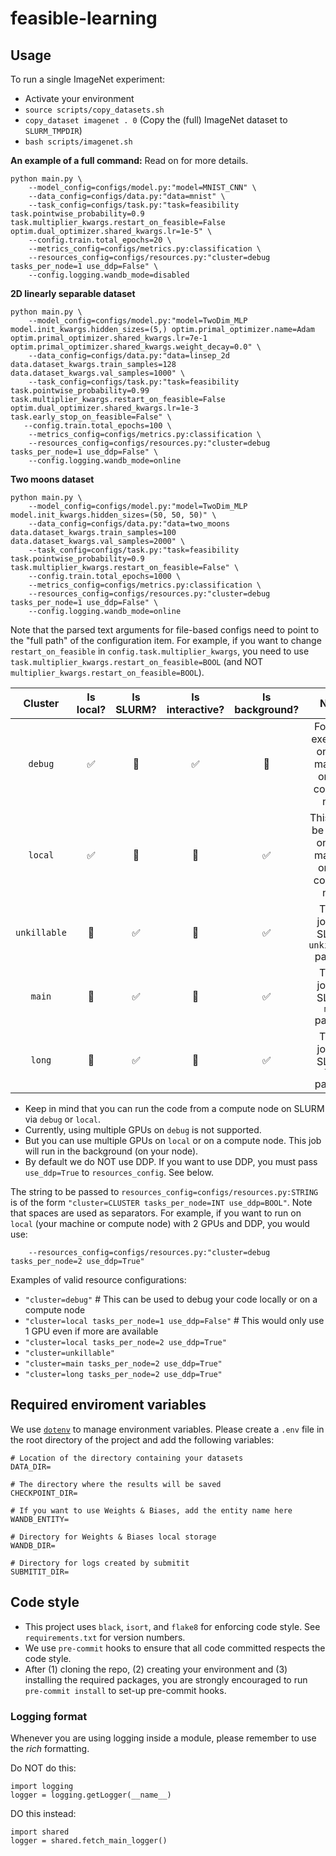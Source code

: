 # feasible-learning


## Usage

To run a single ImageNet experiment:
- Activate your environment
- `source scripts/copy_datasets.sh`
- `copy_dataset imagenet . 0` (Copy the (full) ImageNet dataset to `SLURM_TMPDIR`)
- `bash scripts/imagenet.sh`

**An example of a full command:** Read on for more details.
```
python main.py \
    --model_config=configs/model.py:"model=MNIST_CNN" \
    --data_config=configs/data.py:"data=mnist" \
    --task_config=configs/task.py:"task=feasibility task.pointwise_probability=0.9 task.multiplier_kwargs.restart_on_feasible=False optim.dual_optimizer.shared_kwargs.lr=1e-5" \
    --config.train.total_epochs=20 \
    --metrics_config=configs/metrics.py:classification \
    --resources_config=configs/resources.py:"cluster=debug tasks_per_node=1 use_ddp=False" \
    --config.logging.wandb_mode=disabled
```

**2D linearly separable dataset**
```
python main.py \
    --model_config=configs/model.py:"model=TwoDim_MLP model.init_kwargs.hidden_sizes=(5,) optim.primal_optimizer.name=Adam optim.primal_optimizer.shared_kwargs.lr=7e-1 optim.primal_optimizer.shared_kwargs.weight_decay=0.0" \
    --data_config=configs/data.py:"data=linsep_2d data.dataset_kwargs.train_samples=128 data.dataset_kwargs.val_samples=1000" \
    --task_config=configs/task.py:"task=feasibility task.pointwise_probability=0.99 task.multiplier_kwargs.restart_on_feasible=False optim.dual_optimizer.shared_kwargs.lr=1e-3 task.early_stop_on_feasible=False" \
   --config.train.total_epochs=100 \
    --metrics_config=configs/metrics.py:classification \
    --resources_config=configs/resources.py:"cluster=debug tasks_per_node=1 use_ddp=False" \
    --config.logging.wandb_mode=online
```

**Two moons dataset**
```
python main.py \
    --model_config=configs/model.py:"model=TwoDim_MLP model.init_kwargs.hidden_sizes=(50, 50, 50)" \
    --data_config=configs/data.py:"data=two_moons data.dataset_kwargs.train_samples=100 data.dataset_kwargs.val_samples=2000" \
    --task_config=configs/task.py:"task=feasibility task.pointwise_probability=0.9 task.multiplier_kwargs.restart_on_feasible=False" \
    --config.train.total_epochs=1000 \
    --metrics_config=configs/metrics.py:classification \
    --resources_config=configs/resources.py:"cluster=debug tasks_per_node=1 use_ddp=False" \
    --config.logging.wandb_mode=online
```


Note that the parsed text arguments for file-based configs need to point to the "full
path" of the configuration item. For example, if you want to change `restart_on_feasible`
in `config.task.multiplier_kwargs`, you need to use
`task.multiplier_kwargs.restart_on_feasible=BOOL` (and NOT
`multiplier_kwargs.restart_on_feasible=BOOL`).

| Cluster | Is local? | Is SLURM? | Is interactive? | Is background? | Notes |
| :---: | :---: | :---: | :---: | :---: | :---: |
| `debug` | ✅ | 🚫 | ✅ | 🚫 | For local execution on your machine or on a compute node |
| `local` | ✅ | 🚫 | 🚫 | ✅ | This could be locally on your machine or on a compute node |
| `unkillable` | 🚫 | ✅ | 🚫 | ✅ | To run jobs on SLURM `unkillable` partition |
| `main` | 🚫 | ✅ | 🚫 | ✅ | To run jobs on SLURM `main` partition |
| `long` | 🚫 | ✅ | 🚫 | ✅ | To run jobs on SLURM `long` partition |

- Keep in mind that you can run the code from a compute node on SLURM via `debug` or `local`.
- Currently, using multiple GPUs on `debug` is not supported.
- But you can use multiple GPUs on `local` or on a compute node. This job will run in the background (on your node).
- By default we do NOT use DDP. If you want to use DDP, you must pass `use_ddp=True` to `resources_config`. See below.

The string to be passed to `resources_config=configs/resources.py:STRING` is of the form
`"cluster=CLUSTER tasks_per_node=INT use_ddp=BOOL"`. Note that spaces are used as separators.
For example, if you want to run on `local` (your machine or compute node) with 2 GPUs
and DDP, you would use:
```
    --resources_config=configs/resources.py:"cluster=debug tasks_per_node=2 use_ddp=True"
```

Examples of valid resource configurations:
- `"cluster=debug"` # This can be used to debug your code locally or on a compute node
- `"cluster=local tasks_per_node=1 use_ddp=False"` # This would only use 1 GPU even if more are available
- `"cluster=local tasks_per_node=2 use_ddp=True"`
- `"cluster=unkillable"`
- `"cluster=main tasks_per_node=2 use_ddp=True"`
- `"cluster=long tasks_per_node=2 use_ddp=True"`


## Required enviroment variables

We use [`dotenv`](https://github.com/theskumar/python-dotenv) to manage environment variables. Please create a `.env` file in the root directory of the project and add the following variables:

```
# Location of the directory containing your datasets
DATA_DIR=

# The directory where the results will be saved
CHECKPOINT_DIR=

# If you want to use Weights & Biases, add the entity name here
WANDB_ENTITY=

# Directory for Weights & Biases local storage
WANDB_DIR=

# Directory for logs created by submitit
SUBMITIT_DIR=
```

## Code style

- This project uses `black`, `isort`, and `flake8` for enforcing code style. See `requirements.txt` for version numbers.
- We use `pre-commit` hooks to ensure that all code committed respects the code style.
- After (1) cloning the repo, (2) creating your environment and (3) installing the required
packages, you are strongly encouraged to run `pre-commit install` to set-up pre-commit hooks.

### Logging format

Whenever you are using logging inside a module, please remember to use the _rich_ formatting.

Do NOT do this:
```
import logging
logger = logging.getLogger(__name__)
```

DO this instead:
```
import shared
logger = shared.fetch_main_logger()
```
